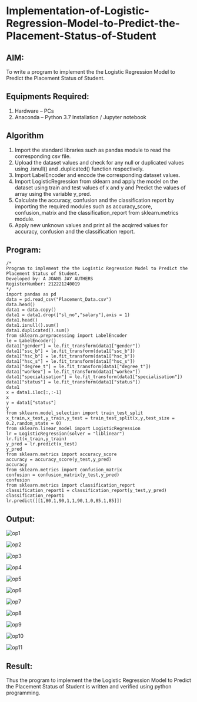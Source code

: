 # Implementation-of-Logistic-Regression-Model-to-Predict-the-Placement-Status-of-Student

## AIM:
To write a program to implement the the Logistic Regression Model to Predict the Placement Status of Student.

## Equipments Required:
1. Hardware – PCs
2. Anaconda – Python 3.7 Installation / Jupyter notebook

## Algorithm
1. Import the standard libraries such as pandas module to read the corresponding csv file.
2. Upload the dataset values and check for any null or duplicated values using .isnull() and .duplicated() function respectively.
3. Import LabelEncoder and encode the corresponding dataset values.
4. Import LogisticRegression from sklearn and apply the model on the dataset using train and test values of x and y and Predict the values of array using the variable y_pred.
5. Calculate the accuracy, confusion and the classification report by importing the required modules such as accuracy_score, confusion_matrix and the classification_report from sklearn.metrics module.
6. Apply new unknown values and print all the acqirred values for accuracy, confusion and the classification report.

## Program:
```
/*
Program to implement the the Logistic Regression Model to Predict the Placement Status of Student.
Developed by: A JOANS JAY AUTHERS
RegisterNumber: 212221240019
*/
import pandas as pd
data = pd.read_csv("Placement_Data.csv")
data.head()
data1 = data.copy()
data1 = data1.drop(["sl_no","salary"],axis = 1)
data1.head()
data1.isnull().sum()
data1.duplicated().sum()
from sklearn.preprocessing import LabelEncoder
le = LabelEncoder()
data1["gender"] = le.fit_transform(data1["gender"])
data1["ssc_b"] = le.fit_transform(data1["ssc_b"])
data1["hsc_b"] = le.fit_transform(data1["hsc_b"])
data1["hsc_s"] = le.fit_transform(data1["hsc_s"])
data1["degree_t"] = le.fit_transform(data1["degree_t"])
data1["workex"] = le.fit_transform(data1["workex"])
data1["specialisation"] = le.fit_transform(data1["specialisation"])
data1["status"] = le.fit_transform(data1["status"])
data1
x = data1.iloc[:,:-1]
x
y = data1["status"]
y
from sklearn.model_selection import train_test_split
x_train,x_test,y_train,y_test = train_test_split(x,y,test_size = 0.2,random_state = 0)
from sklearn.linear_model import LogisticRegression
lr = LogisticRegression(solver = "liblinear")
lr.fit(x_train,y_train)
y_pred = lr.predict(x_test)
y_pred
from sklearn.metrics import accuracy_score
accuracy = accuracy_score(y_test,y_pred)
accuracy
from sklearn.metrics import confusion_matrix
confusion = confusion_matrix(y_test,y_pred)
confusion
from sklearn.metrics import classification_report
classification_report1 = classification_report(y_test,y_pred)
classification_report1
lr.predict([[1,80,1,90,1,1,90,1,0,85,1,85]])
```

## Output:
![op1](https://user-images.githubusercontent.com/93427303/196496169-0062a22b-10d4-4a21-a0d1-8421f05b05e3.png)

![op2](https://user-images.githubusercontent.com/93427303/196496187-98b4c622-ab67-47f9-86cd-1f38c3882ff2.png)

![op3](https://user-images.githubusercontent.com/93427303/196496206-8c8c1748-2ce8-4519-a407-c7415c51155a.png)

![op4](https://user-images.githubusercontent.com/93427303/196496219-6ef1dceb-de0b-43ff-9380-2edea07b03e7.png)

![op5](https://user-images.githubusercontent.com/93427303/196496253-4de01319-dcbf-4586-86f8-bea5fda1ad13.png)

![op6](https://user-images.githubusercontent.com/93427303/196496270-0110adcf-b7cc-4405-be1b-1f0b08c26b0c.png)

![op7](https://user-images.githubusercontent.com/93427303/196496291-b85cd873-a4c2-4522-bcff-15e0b187adcd.png)

![op8](https://user-images.githubusercontent.com/93427303/196496437-2d4aa158-e3e9-4bc9-a806-062d6f17dbfe.png)

![op9](https://user-images.githubusercontent.com/93427303/196496559-deff4ac0-2f49-42a2-8c65-248f3c0bacf4.png)

![op10](https://user-images.githubusercontent.com/93427303/196496574-665950b8-1c42-44d5-bb45-0150222fcf07.png)

![op11](https://user-images.githubusercontent.com/93427303/196496591-28c92d04-a216-45bf-be5c-99aa07b0fb48.png)


## Result:
Thus the program to implement the the Logistic Regression Model to Predict the Placement Status of Student is written and verified using python programming.

